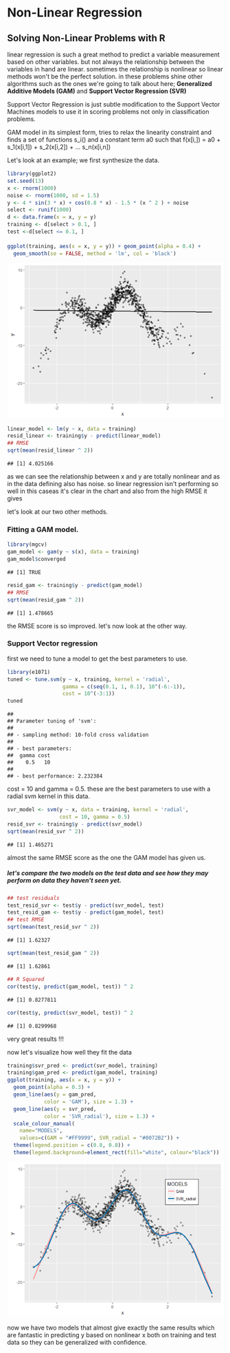 Non-Linear Regression
================

Solving Non-Linear Problems with R
----------------------------------

linear regression is such a great method to predict a variable measurement based on other variables. but not always the relationship between the variables in hand are linear. sometimes the relationship is nonlinear so linear methods won't be the perfect solution. in these problems shine other algorithms such as the ones we're going to talk about here; **Generalized Additive Models (GAM)** and **Support Vector Regression (SVR)**

Support Vector Regression is just subtle modification to the Support Vector Machines models to use it in scoring problems not only in classification problems.

GAM model in its simplest form, tries to relax the linearity constraint and finds a set of functions s\_i() and a constant term a0 such that f(x\[i,\]) = a0 + s\_1(x\[i,1\]) + s\_2(x\[i,2\]) + ... s\_n(x\[i,n\])

Let's look at an example; we first synthesize the data.

``` r
library(ggplot2)
set.seed(13)
x <- rnorm(1000)
noise <- rnorm(1000, sd = 1.5)
y <- 4 * sin(3 * x) + cos(0.8 * x) - 1.5 * (x ^ 2 ) + noise
select <- runif(1000)
d <- data.frame(x = x, y = y)
training <- d[select > 0.1, ]
test <-d[select <= 0.1, ]

ggplot(training, aes(x = x, y = y)) + geom_point(alpha = 0.4) +
  geom_smooth(se = FALSE, method = 'lm', col = 'black')
```

![](nonlinearity_files/figure-markdown_github/data-1.png)

``` r
linear_model <- lm(y ~ x, data = training)
resid_linear <- training$y - predict(linear_model)
## RMSE
sqrt(mean(resid_linear ^ 2))
```

    ## [1] 4.025166

as we can see the relationship between x and y are totally nonlinear and as in the data defining also has noise. so linear regression isn't performing so well in this caseas it's clear in the chart and also from the high RMSE it gives

let's look at our two other methods.

### Fitting a GAM model.

``` r
library(mgcv)
gam_model <- gam(y ~ s(x), data = training)
gam_model$converged
```

    ## [1] TRUE

``` r
resid_gam <- training$y - predict(gam_model)
## RMSE
sqrt(mean(resid_gam ^ 2))
```

    ## [1] 1.478665

the RMSE score is so improved. let's now look at the other way.

### Support Vector regression

first we need to tune a model to get the best parameters to use.

``` r
library(e1071)
tuned <- tune.svm(y ~ x, training, kernel = 'radial',
                  gamma = c(seq(0.1, 1, 0.1), 10^(-6:-1)),
                  cost = 10^(-3:1))
tuned
```

    ## 
    ## Parameter tuning of 'svm':
    ## 
    ## - sampling method: 10-fold cross validation 
    ## 
    ## - best parameters:
    ##  gamma cost
    ##    0.5   10
    ## 
    ## - best performance: 2.232384

cost = 10 and gamma = 0.5. these are the best parameters to use with a radial svm kernel in this data.

``` r
svr_model <- svm(y ~ x, data = training, kernel = 'radial',
                 cost = 10, gamma = 0.5)
resid_svr <- training$y - predict(svr_model)
sqrt(mean(resid_svr ^ 2))
```

    ## [1] 1.465271

almost the same RMSE score as the one the GAM model has given us.

##### let's compare the two models on the test data and see how they may perform on data they haven't seen yet.

``` r
## test residuals
test_resid_svr <- test$y - predict(svr_model, test)
test_resid_gam <- test$y - predict(gam_model, test)
## test RMSE
sqrt(mean(test_resid_svr ^ 2))
```

    ## [1] 1.62327

``` r
sqrt(mean(test_resid_gam ^ 2))
```

    ## [1] 1.62861

``` r
## R Squared
cor(test$y, predict(gam_model, test)) ^ 2
```

    ## [1] 0.8277811

``` r
cor(test$y, predict(svr_model, test)) ^ 2
```

    ## [1] 0.8299968

very great results !!!

now let's visualize how well they fit the data

``` r
training$svr_pred <- predict(svr_model, training)
training$gam_pred <- predict(gam_model, training)
ggplot(training, aes(x = x, y = y)) + 
  geom_point(alpha = 0.3) + 
  geom_line(aes(y = gam_pred, 
            color = 'GAM'), size = 1.3) +
  geom_line(aes(y = svr_pred, 
            color = 'SVR_radial'), size = 1.3) +
  scale_colour_manual(
    name="MODELS", 
    values=c(GAM = "#FF9999", SVR_radial = "#0072B2")) +
  theme(legend.position = c(0.8, 0.8)) +
  theme(legend.background=element_rect(fill="white", colour="black"))
```

![](nonlinearity_files/figure-markdown_github/visuals-1.png)

now we have two models that almost give exactly the same results which are fantastic in predicting y based on nonlinear x both on training and test data so they can be generalized with confidence.

